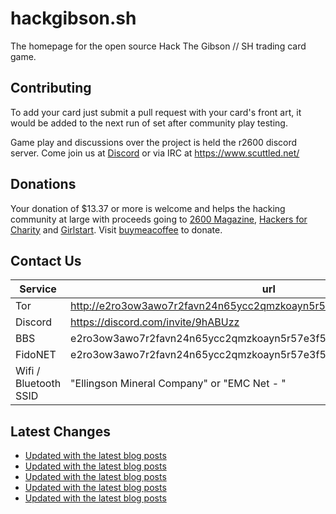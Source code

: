 # hackgibson.sh
The homepage for the open source Hack The Gibson // SH trading card game.


## Contributing

To add your card just submit a pull request with your card's front art, it would be added to the next run of set after community play testing.

Game play and discussions over the project is held the r2600 discord server. Come join us at [Discord](https://discord.com/invite/9hABUzz) or via IRC at https://www.scuttled.net/


## Donations

Your donation of $13.37 or more is welcome and helps the hacking community at large with proceeds going to [2600 Magazine](https://2600.com/), [Hackers for Charity](https://hackersforcharity.org) and [Girlstart](https://girlstart.org).  Visit [buymeacoffee](https://www.buymeacoffee.com/hackgibson.sh) to donate.


## Contact Us

Service | url
-|-
Tor | http://e2ro3ow3awo7r2favn24n65ycc2qmzkoayn5r57e3f56nvjwdcgg32ad.onion
Discord | https://discord.com/invite/9hABUzz
BBS | e2ro3ow3awo7r2favn24n65ycc2qmzkoayn5r57e3f56nvjwdcgg32ad.onion:23
FidoNET | e2ro3ow3awo7r2favn24n65ycc2qmzkoayn5r57e3f56nvjwdcgg32ad.onion:24554
Wifi / Bluetooth SSID | "Ellingson Mineral Company" or "EMC Net - <fidonet address>"

## Latest Changes
<!-- BLOG-POST-LIST:START -->
- [Updated with the latest blog posts](https://github.com/DFW2600/hackgibson.sh/commit/ddb9537b86c985ef99839c9f158be4163bd883b3)
- [Updated with the latest blog posts](https://github.com/DFW2600/hackgibson.sh/commit/e890d4a47a6da3a97013c60235ff09f84f4c6ef4)
- [Updated with the latest blog posts](https://github.com/DFW2600/hackgibson.sh/commit/3668a9515e64aeabbee03e7d9651f5a2229baf4a)
- [Updated with the latest blog posts](https://github.com/DFW2600/hackgibson.sh/commit/d4d95690b7495cb27947b3c0d21bb79e815a066f)
- [Updated with the latest blog posts](https://github.com/DFW2600/hackgibson.sh/commit/7837d27e66aabc449f7da2108225c335fd8eb9df)
<!-- BLOG-POST-LIST:END -->
